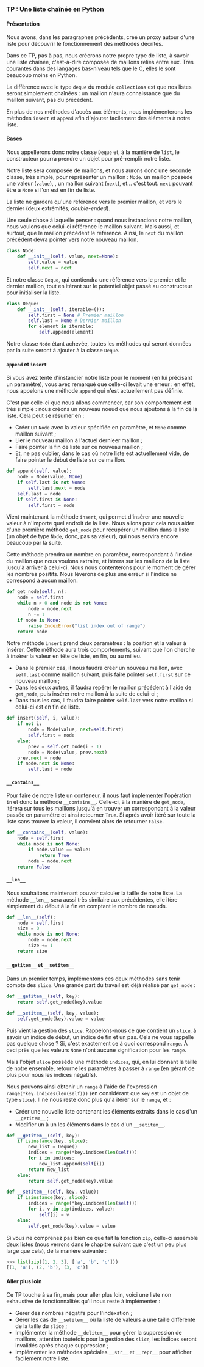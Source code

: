 ### TP : Une liste chaînée en Python

#### Présentation

Nous avons, dans les paragraphes précédents, créé un proxy autour d'une liste pour découvrir le fonctionnement des méthodes décrites.

Dans ce TP, pas à pas, nous créerons notre propre type de liste, à savoir une liste chaînée, c'est-à-dire composée de maillons reliés entre eux. Très courantes dans des langages bas-niveau tels que le C, elles le sont beaucoup moins en Python.

La différence avec le type `deque` du module `collections` est que nos listes seront simplement chaînées : un maillon n'aura connaissance que du maillon suivant, pas du précédent.

En plus de nos méthodes d'accès aux éléments, nous implémenterons les méthodes `insert` et `append` afin d'ajouter facilement des éléments à notre liste.

#### Bases

Nous appellerons donc notre classe `Deque` et, à la manière de `list`, le constructeur pourra prendre un objet pour pré-remplir notre liste.

Notre liste sera composée de maillons, et nous aurons donc une seconde classe, très simple, pour représenter un maillon : `Node`. un maillon possède une valeur (`value`), , un maillon suivant (`next`), et… c'est tout. `next` pouvant être à `None` si l'on est en fin de liste.

La liste ne gardera qu'une référence vers le premier maillon, et vers le dernier (deux extrémités, *double-ended*).

Une seule chose à laquelle penser : quand nous instancions notre maillon, nous voulons que celui-ci référence le maillon suivant. Mais aussi, et surtout, que le maillon précédent le référence. Ainsi, le `next` du maillon précédent devra pointer vers notre nouveau maillon.

```python
class Node:
    def __init__(self, value, next=None):
        self.value = value
        self.next = next
```

Et notre classe `Deque`, qui contiendra une référence vers le premier et le dernier maillon, tout en itérant sur le potentiel objet passé au constructeur pour initialiser la liste.

```python
class Deque:
    def __init__(self, iterable=()):
        self.first = None # Premier maillon
        self.last = None # Dernier maillon
        for element in iterable:
            self.append(element)
```

Notre classe `Node` étant achevée, toutes les méthodes qui seront données par la suite seront à ajouter à la classe `Deque`.

#### `append` et `insert`

Si vous avez tenté d'instancier notre liste pour le moment (en lui précisant un paramètre), vous avez remarqué que celle-ci levait une erreur : en effet, nous appelons une méthode `append` qui n'est actuellement pas définie.

C'est par celle-ci que nous allons commencer, car son comportement est très simple : nous créons un nouveau noeud que nous ajoutons à la fin de la liste. Cela peut se résumer en :

- Créer un `Node` avec la valeur spécifiée en paramètre, et `None` comme maillon suivant ;
- Lier le nouveau maillon à l'actuel dernieer maillon ;
- Faire pointer la fin de liste sur ce nouveau maillon ;
- Et, ne pas oublier, dans le cas où notre liste est actuellement vide, de faire pointer le début de liste sur ce maillon.

```python
def append(self, value):
    node = Node(value, None)
    if self.last is not None:
        self.last.next = node
    self.last = node
    if self.first is None:
        self.first = node
```

Vient maintenant la méthode `insert`, qui permet d'insérer une nouvelle valeur à n'importe quel endroit de la liste. Nous allons pour cela nous aider d'une première méthode `get_node` pour récupérer un maillon dans la liste (un objet de type `Node`, donc, pas sa valeur), qui nous servira encore beaucoup par la suite.

Cette méthode prendra un nombre en paramètre, correspondant à l'indice du maillon que nous voulons extraire, et itérera sur les maillons de la liste jusqu'à arriver à celui-ci. Nous nous contenterons pour le moment de gérer les nombres positifs. Nous lèverons de plus une erreur si l'indice ne correspond à aucun maillon.

```python
def get_node(self, n):
    node = self.first
    while n > 0 and node is not None:
        node = node.next
        n -= 1
    if node is None:
        raise IndexError("list index out of range")
    return node
```

Notre méthode `insert` prend deux paramètres : la position et la valeur à insérer. Cette méthode aura trois comportements, suivant que l'on cherche à insérer la valeur en tête de liste, en fin, ou au milieu.

- Dans le premier cas, il nous faudra créer un nouveau maillon, avec `self.last` comme maillon suivant, puis faire pointer `self.first` sur ce nouveau maillon ;
- Dans les deux autres, il faudra repérer le maillon précédent à l'aide de `get_node`, puis insérer notre maillon à la suite de celui-ci ;
- Dans tous les cas, il faudra faire pointer `self.last` vers notre maillon si celui-ci est en fin de liste.

```python
def insert(self, i, value):
    if not i:
        node = Node(value, next=self.first)
        self.first = node
    else:
        prev = self.get_node(i - 1)
        node = Node(value, prev.next)
	prev.next = node
    if node.next is None:
        self.last = node
```

#### `__contains__`

Pour faire de notre liste un conteneur, il nous faut implémenter l'opération `in` et donc la méthode `__contains__`. Celle-ci, à la manière de `get_node`, itérera sur tous les maillons jusqu'à en trouver un correspondant à la valeur passée en paramètre et ainsi retourner `True`.
Si après avoir itéré sur toute la liste sans trouver la valeur, il convient alors de retourner `False`.

```python
def __contains__(self, value):
    node = self.first
    while node is not None:
        if node.value == value:
            return True
        node = node.next
    return False
```

#### `__len__`

Nous souhaitons maintenant pouvoir calculer la taille de notre liste. La méthode `__len__` sera aussi très similaire aux précédentes, elle itère simplement du début à la fin en comptant le nombre de noeuds.

```python
def __len__(self):
    node = self.first
    size = 0
    while node is not None:
        node = node.next
        size += 1
    return size
```

#### `__getitem__` et `__setitem__`

Dans un premier temps, implémentons ces deux méthodes sans tenir compte des `slice`. Une grande part du travail est déjà réalisé par `get_node` :

```python
def __getitem__(self, key):
    return self.get_node(key).value

def __setitem__(self, key, value):
    self.get_node(key).value = value
```

Puis vient la gestion des `slice`. Rappelons-nous ce que contient un `slice`, à savoir un indice de début, un indice de fin et un pas. Cela ne vous rappelle pas quelque chose ? Si, c'est exactement ce à quoi correspond `range`. À ceci près que les valeurs `None` n'ont aucune signification pour les `range`.

Mais l'objet `slice` possède une méthode `indices`, qui, en lui donnant la taille de notre ensemble, retourne les paramètres à passer à `range` (en gérant de plus pour nous les indices négatifs).

Nous pouvons ainsi obtenir un `range` à l'aide de l'expression `range(*key.indices(len(self)))` (en considérant que `key` est un objet de type `slice`). Il ne nous reste donc plus qu'à itérer sur le `range`, et :

- Créer une nouvelle liste contenant les éléments extraits dans le cas d'un `__getitem__` ;
- Modifier un à un les éléments dans le cas d'un `__setitem__`.

```python
def __getitem__(self, key):
    if isinstance(key, slice):
        new_list = Deque()
        indices = range(*key.indices(len(self)))
        for i in indices:
            new_list.append(self[i])
        return new_list
    else:
        return self.get_node(key).value

def __setitem__(self, key, value):
    if isinstance(key, slice):
        indices = range(*key.indices(len(self)))
        for i, v in zip(indices, value):
            self[i] = v
    else:
        self.get_node(key).value = value

```

Si vous ne comprenez pas bien ce que fait la fonction `zip`, celle-ci assemble deux listes (nous verrons dans le chapitre suivant que c'est un peu plus large que cela), de la manière suivante :

```python
>>> list(zip([1, 2, 3], ['a', 'b', 'c']))
[(1, 'a'), (2, 'b'), (3, 'c')]
```

#### Aller plus loin

Ce TP touche à sa fin, mais pour aller plus loin, voici une liste non exhaustive de fonctionnalités qu'il nous reste à implémenter :

- Gérer des nombres négatifs pour l'indexation ;
- Gérer les cas de `__setitem__` où la liste de valeurs a une taille différente de la taille du `slice` ;
- Implémenter la méthode `__delitem__` pour gérer la suppression de maillons, attention toutefois pour la gestion des `slice`, les indices seront invalidés après chaque suppression ;
- Implémenter les méthodes spéciales `__str__` et `__repr__` pour afficher facilement notre liste.

